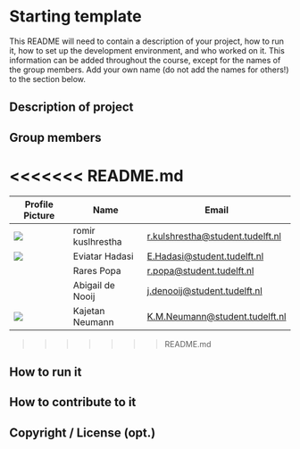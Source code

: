 # Starting template

This README will need to contain a description of your project, how to run it, how to set up the development
environment, and who worked on it.
This information can be added throughout the course, except for the names of the group members.
Add your own name (do not add the names for others!) to the section below.

## Description of project

## Group members

<<<<<<< README.md
=======
| Profile Picture                                                                                    | Name              | Email                                                                       |
|----------------------------------------------------------------------------------------------------|-------------------|-----------------------------------------------------------------------------|
| ![](https://gitlab.ewi.tudelft.nl/uploads/-/system/user/avatar/3514/avatar.png?width=48)           | romir kuslhrestha | [r.kulshrestha@student.tudelft.nl](mailto:r.kulshrestha@student.tudelft.nl) |
| ![](https://secure.gravatar.com/avatar/835d209fc42d5c37089b3937d2f3ec28?s=800&d=identicon&size=48) | Eviatar Hadasi    | E.Hadasi@student.tudelft.nl                                                 |
| ![]()                                                                                              | Rares Popa        | r.popa@student.tudelft.nl                                                   |
|                                                                                                    | Abigail de Nooij  | j.denooij@student.tudelft.nl                                                |
| ![](https://gitlab.ewi.tudelft.nl/uploads/-/system/user/avatar/5986/avatar.png?width=96) | Kajetan Neumann | K.M.Neumann@student.tudelft.nl |
>>>>>>> README.md
<!-- Instructions (remove once assignment has been completed -->
<!-- - Add (only!) your own name to the table above (use Markdown formatting) -->
<!-- - Mention your *student* email address -->
<!-- - Preferably add a recognizable photo, otherwise add your GitLab photo -->
<!-- - (please make sure the photos have the same size) --> 

## How to run it

## How to contribute to it

## Copyright / License (opt.)


